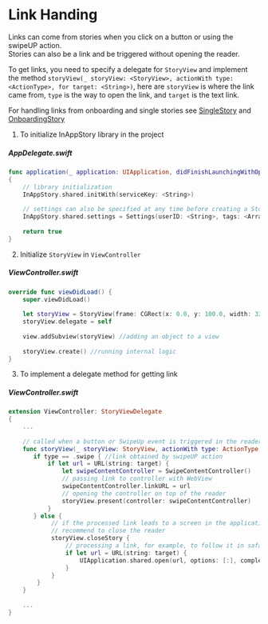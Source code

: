 # Link Handing

Links can come  from stories when you click on a button or using the swipeUP action.  
Stories can also be a link and be triggered without opening the reader.

To get links, you need to specify a delegate for `StoryView` and implement the method `storyView(_ storyView: <StoryView>, actionWith type: <ActionType>, for target: <String>)`, here are `storyView` is where the link came from, `type` is the way to open the link, and `target` is the text link.

For handling links from onboarding and single stories see [SingleStory](SingleStory.md) and [OnboardingStory](OnboardingStory.md)

1) To initialize InAppStory library in the project

##### AppDelegate.swift
```swift
func application(_ application: UIApplication, didFinishLaunchingWithOptions launchOptions: [UIApplication.LaunchOptionsKey: Any]?) -> Bool
{
    // library initialization
    InAppStory.shared.initWith(serviceKey: <String>)
    
    // settings can also be specified at any time before creating a StoryView or calling individual stories
    InAppStory.shared.settings = Settings(userID: <String>, tags: <Array<String>>)
    
    return true
}
```

2) Initialize `StoryView` in `ViewController`

##### ViewController.swift
```swift
override func viewDidLoad() {
    super.viewDidLoad()
        
    let storyView = StoryView(frame: CGRect(x: 0.0, y: 100.0, width: 320.0, height: 160.0)) //StoryView initialization
    storyView.delegate = self
    
    view.addSubview(storyView) //adding an object to a view
    
    storyView.create() //running internal logic
}
```

3) To implement a delegate method for getting link

##### ViewController.swift
```swift
extension ViewController: StoryViewDelegate
{
    ...
    
    // called when a button or SwipeUp event is triggered in the reader
    func storyView(_ storyView: StoryView, actionWith type: ActionType, for target: String) {
       if type == .swipe { //link obtained by swipeUP action
           if let url = URL(string: target) {
               let swipeContentController = SwipeContentController()
               // passing link to controller with WebView
               swipeContentController.linkURL = url
               // opening the controller on top of the reader
               storyView.present(controller: swipeContentController)
           }
       } else {
            // if the processed link leads to a screen in the application, 
            // recommend to close the reader
            storyView.closeStory {
                // processing a link, for example, to follow it in safari
                if let url = URL(string: target) {
                    UIApplication.shared.open(url, options: [:], completionHandler: nil)
                }
            }
        }
    }
    
    ...
}
```